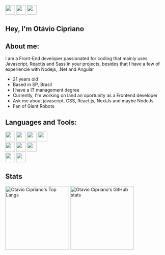 <p>
    <a target='_blank' href="https://twitter.com/otavioDv" width='200px'>
        <img height="30" src="https://img.shields.io/badge/Twitter-1DA1F2?style=for-the-badge&logo=twitter&logoColor=white">
    </a>
    <a target='_blank' href="https://www.linkedin.com/in/otaviocipriano/" width='200px'>
        <img height="30" src="https://img.shields.io/badge/LinkedIn-0077B5?style=for-the-badge&logo=linkedin&logoColor=white">
    </a>
    <a target='_blank' href="https://otaviocipriano.vercel.app/" width='200px'>
        <img height="30" src="https://img.shields.io/badge/website-4169e1?style=for-the-badge&logo=About.me&logoColor=white">
    </a>
</p>

## Hey, I'm Otávio Cipriano



## About me:

I am a Front-End developer passionated for coding that mainly uses Javascript, Reactjs and Sass in your projects, besides that I have a few of experiencie with Nodejs, .Net and Angular

- 21 years old
- Based in SP, Brasil 
- I have a IT management degree
- Currently, I'm working on land an oportunity as a Frontend developer
- Ask me about javascript, CSS, React.js, NextJs and maybe NodeJs
- Fan of Giant Robots


## Languages and Tools:

<p >
     <img height="30" src="https://img.shields.io/badge/React-000000?style=for-the-badge&logo=react&logoColor=61DAFB">
     <img height="30" src="https://img.shields.io/badge/next.js-000000?style=for-the-badge&logo=nextdotjs&logoColor=white">
    <img height="30" src="https://img.shields.io/badge/JavaScript-000000?style=for-the-badge&logo=javascript&logoColor=F7DF1E">
     <img height="30" src="https://img.shields.io/badge/Node.js-000000?style=for-the-badge&logo=nodedotjs&logoColor=white">
    <br/>
     <img height="30" src="https://img.shields.io/badge/TypeScript-000000?style=for-the-badge&logo=typescript&logoColor=white">
    <img height="30" src="https://img.shields.io/badge/MongoDB-000000?style=for-the-badge&logo=mongodb&logoColor=white">
     <img height="30" src="https://img.shields.io/badge/Sass-000000?style=for-the-badge&logo=sass&logoColor=white">
    <br/>
     <img height="30" src="https://img.shields.io/badge/webpack-000000?style=for-the-badge&logo=webpack&logoColor=white">
     <img height="30" src="https://img.shields.io/badge/styled--components-000000?style=for-the-badge&logo=styled-components&logoColor=white">
</p>

## Stats

<p >

<img height="200" src="https://github-readme-stats.vercel.app/api/top-langs/?username=Otavio-Cipriano&layout=compact&theme=dark" alt="Otavio Cipriano's Top Langs"/>
<img height="200" src="https://github-readme-stats.vercel.app/api?username=Otavio-Cipriano&show_icons=true&theme=dark&,prs" alt="Otavio Cipriano's GitHub stats"/>
</p>



